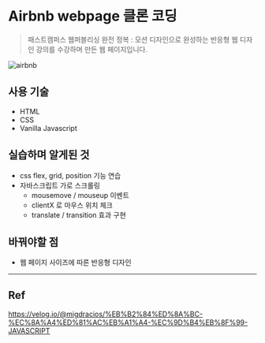 # Airbnb webpage 클론 코딩
> 패스트캠퍼스 웹퍼블리싱 완전 정복 : 모션 디자인으로 완성하는 반응형 웹 디자인 강의를 수강하며 만든 웹 페이지입니다.

![airbnb](https://github.com/JisooOvO/airbnb-clone_coding/assets/138751028/e037defa-10e7-4a3b-bf6b-f7369cc4e36c)

## 사용 기술

- HTML
- CSS
- Vanilla Javascript

## 실습하며 알게된 것

- css flex, grid, position 기능 연습
- 자바스크립트 가로 스크롤링
  - mousemove / mouseup 이벤트
  - clientX 로 마우스 위치 체크
  - translate / transition 효과 구현

## 바꿔야할 점

- 웹 페이지 사이즈에 따른 반응형 디자인

---

## Ref

https://velog.io/@migdracios/%EB%B2%84%ED%8A%BC-%EC%8A%A4%ED%81%AC%EB%A1%A4-%EC%9D%B4%EB%8F%99-JAVASCRIPT

